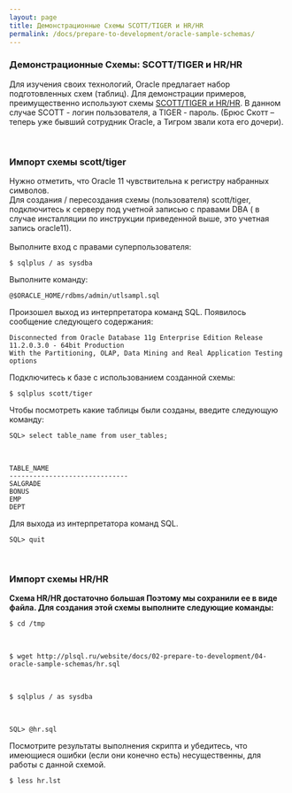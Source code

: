 ```yaml
---
layout: page
title: Демонстрационные Схемы SCOTT/TIGER и HR/HR
permalink: /docs/prepare-to-development/oracle-sample-schemas/
---
```



### Демонстрационные Схемы: SCOTT/TIGER и HR/HR


<p>Для изучения своих технологий, Oracle предлагает набор подготовленных схем (таблиц). Для демонстрации примеров, преимущественно используют схемы <a href="http://odba.ru/showthread.php?t=298">SCOTT/TIGER и HR/HR</a>. В данном случае SCOTT - логин пользователя, а TIGER - пароль. (Брюс Скотт – теперь уже бывший сотрудник Oracle, а Тигром звали кота его дочери).</p>


<br/>
<h3>Импорт схемы scott/tiger</h3>

Нужно отметить, что Oracle 11 чувствительна к регистру набранных символов.
<br/>
Для создания / пересоздания схемы (пользователя)  scott/tiger, подключитесь к серверу под учетной записью с правами DBA ( в случае инсталляции по инструкции приведенной выше, это учетная запись oracle11).
<br/><br/>
Выполните вход с правами суперпользователя:<br/>

    $ sqlplus / as sysdba


Выполните команду:

    @$ORACLE_HOME/rdbms/admin/utlsampl.sql


Произошел выход из интерпретатора команд SQL. Появилось сообщение следующего содержания:


    Disconnected from Oracle Database 11g Enterprise Edition Release 11.2.0.3.0 - 64bit Production
    With the Partitioning, OLAP, Data Mining and Real Application Testing options


Подключитесь к базе с использованием созданной схемы:

    $ sqlplus scott/tiger


Чтобы посмотреть какие таблицы были созданы, введите следующую команду:

    SQL> select table_name from user_tables;

<br/>

    TABLE_NAME
    ------------------------------
    SALGRADE
    BONUS
    EMP
    DEPT


Для выхода из интерпретатора команд SQL.<br/>

    SQL> quit

<br/>
<h3>Импорт схемы HR/HR</h3>

<strong> Схема HR/HR достаточно большая Поэтому мы сохранили ее в виде файла.
Для создания этой схемы выполните следующие команды: </strong>



    $ cd /tmp

<br/>

    $ wget http://plsql.ru/website/docs/02-prepare-to-development/04-oracle-sample-schemas/hr.sql

<br/>

    $ sqlplus / as sysdba

<br/>

    SQL> @hr.sql


Посмотрите результаты выполнения скрипта и убедитесь, что имеющиеся ошибки (если они конечно есть) несущественны, для работы с данной схемой.


    $ less hr.lst
